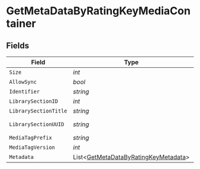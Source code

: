 # GetMetaDataByRatingKeyMediaContainer


## Fields

| Field                                                                                           | Type                                                                                            | Required                                                                                        | Description                                                                                     | Example                                                                                         |
| ----------------------------------------------------------------------------------------------- | ----------------------------------------------------------------------------------------------- | ----------------------------------------------------------------------------------------------- | ----------------------------------------------------------------------------------------------- | ----------------------------------------------------------------------------------------------- |
| `Size`                                                                                          | *int*                                                                                           | :heavy_minus_sign:                                                                              | N/A                                                                                             | 1                                                                                               |
| `AllowSync`                                                                                     | *bool*                                                                                          | :heavy_minus_sign:                                                                              | N/A                                                                                             | true                                                                                            |
| `Identifier`                                                                                    | *string*                                                                                        | :heavy_minus_sign:                                                                              | N/A                                                                                             | com.plexapp.plugins.library                                                                     |
| `LibrarySectionID`                                                                              | *int*                                                                                           | :heavy_minus_sign:                                                                              | N/A                                                                                             | 1                                                                                               |
| `LibrarySectionTitle`                                                                           | *string*                                                                                        | :heavy_minus_sign:                                                                              | N/A                                                                                             | Movies                                                                                          |
| `LibrarySectionUUID`                                                                            | *string*                                                                                        | :heavy_minus_sign:                                                                              | N/A                                                                                             | cfc899d7-3000-46f6-8489-b9592714ada5                                                            |
| `MediaTagPrefix`                                                                                | *string*                                                                                        | :heavy_minus_sign:                                                                              | N/A                                                                                             | /system/bundle/media/flags/                                                                     |
| `MediaTagVersion`                                                                               | *int*                                                                                           | :heavy_minus_sign:                                                                              | N/A                                                                                             | 1698860922                                                                                      |
| `Metadata`                                                                                      | List<[GetMetaDataByRatingKeyMetadata](../../Models/Requests/GetMetaDataByRatingKeyMetadata.md)> | :heavy_minus_sign:                                                                              | N/A                                                                                             |                                                                                                 |